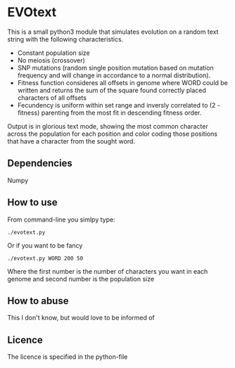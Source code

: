 # EVOtext

This is a small python3 module that simulates evolution on a random text string with the following characteristics.

* Constant population size
* No meiosis (crossover)
* SNP mutations (random single position mutation based on mutation frequency and will change in accordance to a normal distribution).
* Fitness function consideres all offsets in genome where WORD could be written and returns the sum of the square found correctly placed characters of all offsets
* Fecundency is uniform within set range and inversly correlated to (2 - fitness) parenting from the most fit in descending fitness order.

Output is in glorious text mode, showing the most common character across the population for each position and color coding those positions that have a character from the sought word.

## Dependencies

Numpy

## How to use

From command-line you simlpy type:

  `./evotext.py`

Or if you want to be fancy

  `./evotext.py WORD 200 50`
  
Where the first number is the number of characters you want in each genome and second number is the population size

## How to abuse

This I don't know, but would love to be informed of

## Licence

The licence is specified in the python-file
